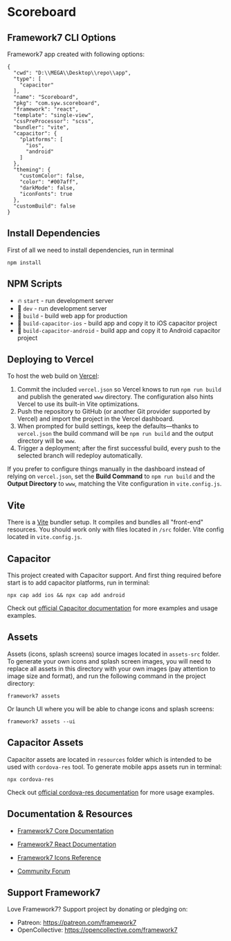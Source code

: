 # Scoreboard

## Framework7 CLI Options

Framework7 app created with following options:

```
{
  "cwd": "D:\\MEGA\\Desktop\\repo\\app",
  "type": [
    "capacitor"
  ],
  "name": "Scoreboard",
  "pkg": "com.syw.scoreboard",
  "framework": "react",
  "template": "single-view",
  "cssPreProcessor": "scss",
  "bundler": "vite",
  "capacitor": {
    "platforms": [
      "ios",
      "android"
    ]
  },
  "theming": {
    "customColor": false,
    "color": "#007aff",
    "darkMode": false,
    "iconFonts": true
  },
  "customBuild": false
}
```

## Install Dependencies

First of all we need to install dependencies, run in terminal
```
npm install
```

## NPM Scripts

* 🔥 `start` - run development server
* 🔧 `dev` - run development server
* 🔧 `build` - build web app for production
* 📱 `build-capacitor-ios` - build app and copy it to iOS capacitor project
* 📱 `build-capacitor-android` - build app and copy it to Android capacitor project

## Deploying to Vercel

To host the web build on [Vercel](https://vercel.com):

1. Commit the included `vercel.json` so Vercel knows to run `npm run build` and publish the generated `www` directory. The configuration also hints Vercel to use its built-in Vite optimizations.
2. Push the repository to GitHub (or another Git provider supported by Vercel) and import the project in the Vercel dashboard.
3. When prompted for build settings, keep the defaults—thanks to `vercel.json` the build command will be `npm run build` and the output directory will be `www`.
4. Trigger a deployment; after the first successful build, every push to the selected branch will redeploy automatically.

If you prefer to configure things manually in the dashboard instead of relying on `vercel.json`, set the **Build Command** to `npm run build` and the **Output Directory** to `www`, matching the Vite configuration in `vite.config.js`.

## Vite

There is a [Vite](https://vitejs.dev) bundler setup. It compiles and bundles all "front-end" resources. You should work only with files located in `/src` folder. Vite config located in `vite.config.js`.
## Capacitor

This project created with Capacitor support. And first thing required before start is to add capacitor platforms, run in terminal:

```
npx cap add ios && npx cap add android
```

Check out [official Capacitor documentation](https://capacitorjs.com) for more examples and usage examples.

## Assets

Assets (icons, splash screens) source images located in `assets-src` folder. To generate your own icons and splash screen images, you will need to replace all assets in this directory with your own images (pay attention to image size and format), and run the following command in the project directory:

```
framework7 assets
```

Or launch UI where you will be able to change icons and splash screens:

```
framework7 assets --ui
```

## Capacitor Assets

Capacitor assets are located in `resources` folder which is intended to be used with `cordova-res` tool. To generate  mobile apps assets run in terminal:
```
npx cordova-res
```

Check out [official cordova-res documentation](https://github.com/ionic-team/cordova-res) for more usage examples.

## Documentation & Resources

* [Framework7 Core Documentation](https://framework7.io/docs/)

* [Framework7 React Documentation](https://framework7.io/react/)

* [Framework7 Icons Reference](https://framework7.io/icons/)
* [Community Forum](https://forum.framework7.io)

## Support Framework7

Love Framework7? Support project by donating or pledging on:
- Patreon: https://patreon.com/framework7
- OpenCollective: https://opencollective.com/framework7